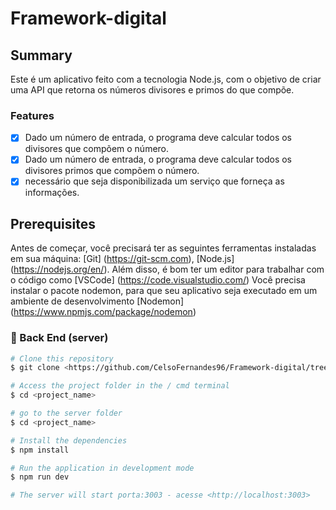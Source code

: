 # Framework-digital

## Summary

<p>
Este é um aplicativo feito com a tecnologia Node.js, com o objetivo de criar uma API que retorna os números divisores e primos do que compõe.
</p>

### Features

- [x] Dado um número de entrada, o programa deve calcular todos os
divisores que compõem o número.
- [x] Dado um número de entrada, o programa deve calcular todos os
divisores primos que compõem o número.
- [x] necessário que seja disponibilizada um serviço que forneça as informações.

## Prerequisites

Antes de começar, você precisará ter as seguintes ferramentas instaladas em sua máquina:
[Git] (https://git-scm.com), [Node.js] (https://nodejs.org/en/).
Além disso, é bom ter um editor para trabalhar com o código como [VSCode] (https://code.visualstudio.com/)
Você precisa instalar o pacote nodemon, para que seu aplicativo seja executado em um ambiente de desenvolvimento
[Nodemon] (https://www.npmjs.com/package/nodemon) 

### 🎲 Back End (server)

```bash
# Clone this repository
$ git clone <https://github.com/CelsoFernandes96/Framework-digital/tree/main/backend>

# Access the project folder in the / cmd terminal
$ cd <project_name>

# go to the server folder
$ cd <project_name>

# Install the dependencies
$ npm install

# Run the application in development mode
$ npm run dev

# The server will start porta:3003 - acesse <http://localhost:3003>
